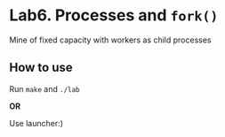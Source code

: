 # Lab6. Processes and `fork()`

Mine of fixed capacity with workers as child processes

## How to use

Run `make` and `./lab`

**OR**

Use launcher:)
